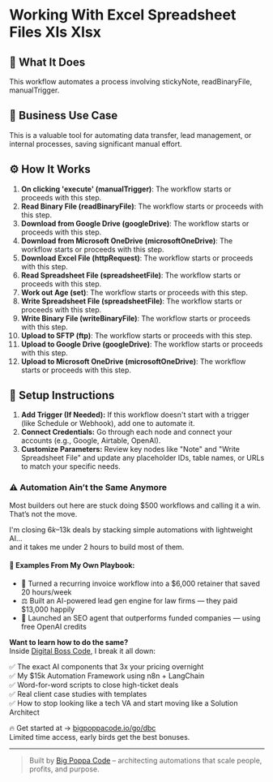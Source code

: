 # Working With Excel Spreadsheet Files Xls Xlsx

## 🚀 What It Does
This workflow automates a process involving stickyNote, readBinaryFile, manualTrigger.

## 💼 Business Use Case
This is a valuable tool for automating data transfer, lead management, or internal processes, saving significant manual effort.

## ⚙️ How It Works
1. **On clicking 'execute' (manualTrigger)**: The workflow starts or proceeds with this step.
2. **Read Binary File (readBinaryFile)**: The workflow starts or proceeds with this step.
3. **Download from Google Drive (googleDrive)**: The workflow starts or proceeds with this step.
4. **Download from Microsoft OneDrive (microsoftOneDrive)**: The workflow starts or proceeds with this step.
5. **Download Excel File (httpRequest)**: The workflow starts or proceeds with this step.
6. **Read Spreadsheet File (spreadsheetFile)**: The workflow starts or proceeds with this step.
7. **Work out Age (set)**: The workflow starts or proceeds with this step.
8. **Write Spreadsheet File (spreadsheetFile)**: The workflow starts or proceeds with this step.
9. **Write Binary File (writeBinaryFile)**: The workflow starts or proceeds with this step.
10. **Upload to SFTP (ftp)**: The workflow starts or proceeds with this step.
11. **Upload to Google Drive (googleDrive)**: The workflow starts or proceeds with this step.
12. **Upload to Microsoft OneDrive (microsoftOneDrive)**: The workflow starts or proceeds with this step.

## 🔧 Setup Instructions
1. **Add Trigger (If Needed):** If this workflow doesn't start with a trigger (like Schedule or Webhook), add one to automate it.
2. **Connect Credentials:** Go through each node and connect your accounts (e.g., Google, Airtable, OpenAI).
3. **Customize Parameters:** Review key nodes like "Note" and "Write Spreadsheet File" and update any placeholder IDs, table names, or URLs to match your specific needs.

### ⚠️ Automation Ain’t the Same Anymore

Most builders out here are stuck doing $500 workflows and calling it a win.  
That’s not the move.  

I'm closing $6k–$13k deals by stacking simple automations with lightweight AI...  
and it takes me under 2 hours to build most of them.

#### 🧠 Examples From My Own Playbook:
- 🔁 Turned a recurring invoice workflow into a $6,000 retainer that saved 20 hours/week  
- ⚖️ Built an AI-powered lead gen engine for law firms — they paid $13,000 happily  
- 🚀 Launched an SEO agent that outperforms funded companies — using free OpenAI credits  

**Want to learn how to do the same?**  
Inside [Digital Boss Code](https://bigpoppacode.io/go/dbc), I break it all down:

✅ The exact AI components that 3x your pricing overnight  
✅ My $15k Automation Framework using n8n + LangChain  
✅ Word-for-word scripts to close high-ticket deals  
✅ Real client case studies with templates  
✅ How to stop looking like a tech VA and start moving like a Solution Architect  

🔥 Get started at → [bigpoppacode.io/go/dbc](https://bigpoppacode.io/go/dbc)  
Limited time access, early birds get the best bonuses.

---

> Built by [Big Poppa Code](https://bigpoppacode.io) – architecting automations that scale people, profits, and purpose.
